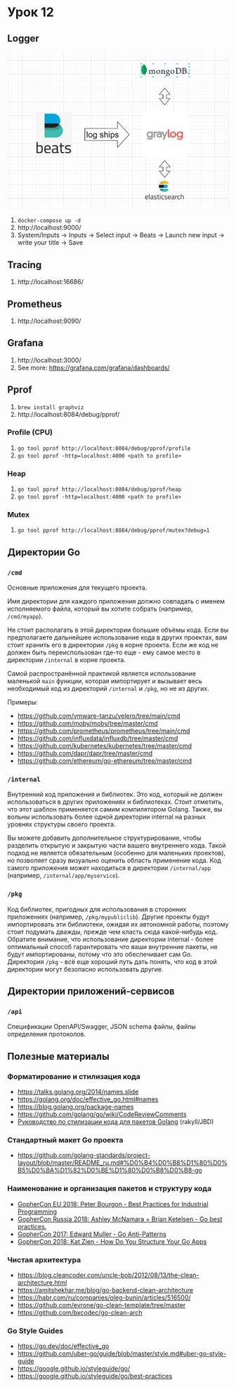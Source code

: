 # Урок 12

## Logger

![image](./src/log.webp)

1. `docker-compose up -d`
1. http://localhost:9000/
1. System/Inputs -> Inputs -> Select input -> Beats -> Launch new input -> write your title -> Save

## Tracing

1. http://localhost:16686/

## Prometheus

1. http://localhost:9090/

## Grafana

1. http://localhost:3000/
1. See more: https://grafana.com/grafana/dashboards/

## Pprof

1. `brew install graphviz`
1. http://localhost:8084/debug/pprof/


### Profile (CPU)
1. `go tool pprof http://localhost:8084/debug/pprof/profile`
1. `go tool pprof -http=localhost:4000 <path to profile>`

### Heap
1. `go tool pprof http://localhost:8084/debug/pprof/heap`
1. `go tool pprof -http=localhost:4000 <path to profile>`

### Mutex
1. `go tool pprof http://localhost:8084/debug/pprof/mutex?debug=1`

## Директории Go

### `/cmd`

Основные приложения для текущего проекта.

Имя директории для каждого приложения должно совпадать с именем исполняемого файла, который вы хотите собрать (например, `/cmd/myapp`).

Не стоит располагать в этой директории большие объёмы кода. Если вы предполагаете дальнейшее использование кода в других проектах, вам стоит хранить его в директории `/pkg` в корне проекта. Если же код не должен быть переиспользован где-то еще - ему самое место в директории `/internal` в корне проекта.

Самой распространённой практикой является использование маленькой `main` функции, которая импортирует и вызывает весь необходимый код из директорий `/internal` и `/pkg`, но не из других.

Примеры:
- https://github.com/vmware-tanzu/velero/tree/main/cmd
- https://github.com/moby/moby/tree/master/cmd
- https://github.com/prometheus/prometheus/tree/main/cmd
- https://github.com/influxdata/influxdb/tree/master/cmd
- https://github.com/kubernetes/kubernetes/tree/master/cmd
- https://github.com/dapr/dapr/tree/master/cmd
- https://github.com/ethereum/go-ethereum/tree/master/cmd

### `/internal`

Внутренний код приложения и библиотек. Это код, который не должен использоваться в других приложениях и библиотеках. Стоит отметить, что этот шаблон применяется самим компилятором Golang. Также, вы вольны использовать более одной директории internal на разных уровнях структуры своего проекта.

Вы можете добавить дополнительное структурирование, чтобы разделить открытую и закрытую части вашего внутреннего кода. Такой подход не является обязательным (особенно для маленьких проектов), но позволяет сразу визуально оценить область применение кода. Код самого приложения может находиться в директории `/internal/app` (например, `/internal/app/myservice`).

### `/pkg`

Код библиотек, пригодных для использования в сторонних приложениях (например, `/pkg/mypubliclib`). Другие проекты будут импортировать эти библиотеки, ожидая их автономной работы, поэтому стоит подумать дважды, прежде чем класть сюда какой-нибудь код. Обратите внимание, что использование директории internal - более оптимальный способ гарантировать что ваши внутренние пакеты, не будут импортированы, потому что это обеспечивает сам Go. Директория `/pkg` - всё еще хороший путь дать понять, что код в этой директории могут безопасно использовать другие.

## Директории приложений-сервисов

### `/api`

Спецификации OpenAPI/Swagger, JSON schema файлы, файлы определения протоколов.

## Полезные материалы

### Форматирование и стилизация кода

- https://talks.golang.org/2014/names.slide
- https://golang.org/doc/effective_go.html#names
- https://blog.golang.org/package-names
- https://github.com/golang/go/wiki/CodeReviewComments
- [Руководство по стилизации кода для пакетов Golang](https://rakyll.org/style-packages/) (rakyll/JBD)

### Стандартный макет Go проекта

- https://github.com/golang-standards/project-layout/blob/master/README_ru.md#%D0%B4%D0%B8%D1%80%D0%B5%D0%BA%D1%82%D0%BE%D1%80%D0%B8%D0%B8-go

### Наименование и организация пакетов и структуру кода

- [GopherCon EU 2018: Peter Bourgon - Best Practices for Industrial Programming](https://www.youtube.com/watch?v=PTE4VJIdHPg)
- [GopherCon Russia 2018: Ashley McNamara + Brian Ketelsen - Go best practices.](https://www.youtube.com/watch?v=MzTcsI6tn-0)
- [GopherCon 2017: Edward Muller - Go Anti-Patterns](https://www.youtube.com/watch?v=ltqV6pDKZD8)
- [GopherCon 2018: Kat Zien - How Do You Structure Your Go Apps](https://www.youtube.com/watch?v=oL6JBUk6tj0)


### Чистая архитектура

- https://blog.cleancoder.com/uncle-bob/2012/08/13/the-clean-architecture.html
- https://amitshekhar.me/blog/go-backend-clean-architecture
- https://habr.com/ru/companies/oleg-bunin/articles/516500/
- https://github.com/evrone/go-clean-template/tree/master
- https://github.com/bxcodec/go-clean-arch


### Go Style Guides

- https://go.dev/doc/effective_go
- https://github.com/uber-go/guide/blob/master/style.md#uber-go-style-guide
- https://google.github.io/styleguide/go/
- https://google.github.io/styleguide/go/best-practices
